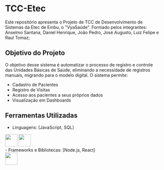 # TCC-Etec
Este repositório apresenta o Projeto de TCC de Desenvolvimento de Sistemas da Etec de Embu, o "VyaSaúde".
Formado pelos integrantes: Anselmo Santana, Daniel Henrique, João Pedro, José Augusto, Luiz Felipe e Raul Tomaz;

## Objetivo do Projeto
O objetivo desse sistema é automatizar o processo de registro e controle das Unidades Básicas de Saúde, eliminando a necessidade de registros manuais, migrando para o modelo digital.
O sistema permite:
- Cadastro de Pacientes
- Registro de Visitas
- Acesso aos pacientes a seus próprios dados
- Visualização em Dashboards

## Ferramentas Utilizadas
- Linguagens: [JavaScript, SQL]
<div>
  <img src="https://cdn.jsdelivr.net/gh/devicons/devicon@latest/icons/javascript/javascript-original.svg" width="40" height="40"/>
  <img src="https://cdn.jsdelivr.net/gh/devicons/devicon@latest/icons/mysql/mysql-original.svg" width="40" height="40"/>
</div>
- Frameworks e Bibliotecas: [Node.js, React]
<div>
  <img src="https://img.icons8.com/?size=100&id=hsPbhkOH4FMe&format=png&color=000000" width="40" height="40"/>
</div>
